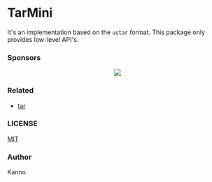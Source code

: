 # TarMini

It's an implementation based on the `ustar` format. This package only provides low-level API's.

### Sponsors

<p align="center">
  <a href="https://cdn.jsdelivr.net/gh/nonzzz/sponsors/sponsorkit/sponsors.svg">
    <img src="https://cdn.jsdelivr.net/gh/nonzzz/sponsors/sponsorkit/sponsors.svg"/>
  </a>
</p>

### Related

- [tar](https://www.gnu.org/software/tar/manual/html_node/Standard.html)

### LICENSE

[MIT](./LICENSE)

### Author

Kanno
